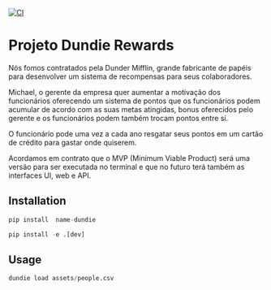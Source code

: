 [![CI](https://github.com/reginaceli/dundie-rewards/actions/workflows/main.yml/badge.svg?branch=main)](https://github.com/reginaceli/dundie-rewards/actions/workflows/main.yml)

# Projeto Dundie Rewards


Nós fomos contratados pela Dunder Mifflin, grande fabricante de papéis para desenvolver um sistema de recompensas para seus colaboradores.

Michael, o gerente da empresa quer aumentar a motivação dos funcionários oferecendo um sistema de pontos que os funcionários podem acumular de acordo com as suas metas atingidas, bonus oferecidos pelo gerente e os funcionários podem também trocam pontos entre sí.

O funcionário pode uma vez a cada ano resgatar seus pontos em um cartão de crédito para gastar onde quiserem.

Acordamos em contrato que o MVP (Minimum Viable Product) será uma versão para ser executada no terminal e que no futuro terá também as interfaces UI, web e API.


## Installation

```py
pip install  name-dundie
```

```py
pip install -e .[dev]
```

## Usage

```py
dundie load assets/people.csv
```
